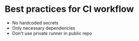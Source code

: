 # Best practices for CI workflow
- No hardcoded secrets
- Only necessary dependencies
- Don't use private runner in public repo
